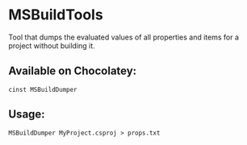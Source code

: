 # MSBuildTools
Tool that dumps the evaluated values of all properties and items for a project without building it.

## Available on Chocolatey:
    cinst MSBuildDumper

## Usage:
    MSBuildDumper MyProject.csproj > props.txt
